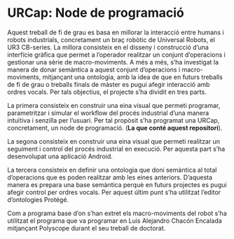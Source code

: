 # URCap: Node de programació
Aquest treball de fi de grau es basa en millorar la interacció entre humans i robots industrials,
concretament un braç robòtic de Universal Robots, el UR3 CB-series. La millora consisteix en el
disseny i construcció d’una interfície gràfica que permet a l’operador realitzar un conjunt
d’operacions i gestionar una sèrie de macro-moviments. A més a més, s’ha investigat la manera
de donar semàntica a aquest conjunt d’operacions i macro-moviments, mitjançant una ontologia,
amb la idea de que en futurs treballs de fi de grau o treballs finals de màster es pugui afegir
interacció amb ordres vocals. Per tals objectius, el projecte s’ha dividit en tres parts.

La primera consisteix en construir una eina visual que permeti programar, parametritzar i simular
el workflow del procés industrial d’una manera intuïtiva i senzilla per l’usuari. Per tal propòsit
s’ha programat una URCap, concretament, un node de programació. (**La que conté aquest repositori**).

La segona consisteix en construir una eina visual que permeti realitzar un seguiment i control del
procés industrial en execució. Per aquesta part s’ha desenvolupat una aplicació Android.

La tercera consisteix en definir una ontologia que doni semàntica al total d’operacions que es
poden realitzar amb les eines anteriors. D’aquesta manera es prepara una base semàntica perquè
en futurs projectes es pugui afegir control per ordres vocals. Per aquest últim punt s’ha utilitzat
l’editor d’ontologies Protégé.

Com a programa base d’on s’han extret els macro-moviments del robot s’ha utilitzat el programa
que va programar en Luis Alejandro Chacón Encalada mitjançant Polyscope durant el seu treball
de doctorat.
